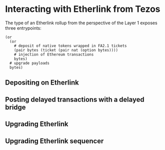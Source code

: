 # Interacting with Etherlink from Tezos

The type of an Etherlink rollup from the perspective of the Layer 1 exposes
three entrypoints:

```
(or
  (or
    # deposit of native tokens wrapped in FA2.1 tickets
    (pair bytes (ticket (pair nat (option bytes))))
    # injection of Ethereum transactions
    bytes)
  # upgrade payloads
  bytes)
```

## Depositing on Etherlink

## Posting delayed transactions with a delayed bridge

## Upgrading Etherlink

## Upgrading Etherlink sequencer
